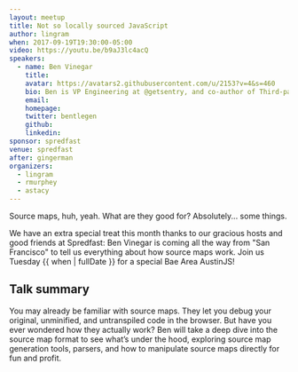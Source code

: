 ```yaml
---
layout: meetup
title: Not so locally sourced JavaScript
author: lingram
when: 2017-09-19T19:30:00-05:00
video: https://youtu.be/b9aJ3lc4acQ
speakers:
  - name: Ben Vinegar
    title:
    avatar: https://avatars2.githubusercontent.com/u/2153?v=4&s=460
    bio: Ben is VP Engineering at @getsentry, and co-author of Third-party JavaScript. People respected him in 2013.
    email:
    homepage:
    twitter: bentlegen
    github:
    linkedin:
sponsor: spredfast
venue: spredfast
after: gingerman
organizers:
  - lingram
  - rmurphey
  - astacy
---
```


Source maps, huh, yeah. What are they good for? Absolutely... some things.

We have an extra special treat this month thanks to our gracious hosts and good friends at Spredfast: Ben Vinegar is coming all the way from "San Francisco" to tell us everything about how source maps work. Join us Tuesday {{ when | fullDate }} for a special Bae Area AustinJS!

## Talk summary

You may already be familiar with source maps. They let you debug your original, unminified, and untranspiled code in the browser. But have you ever wondered how they actually work? Ben will take a deep dive into the source map format to see what’s under the hood, exploring source map generation tools, parsers, and how to manipulate source maps directly for fun and profit.
